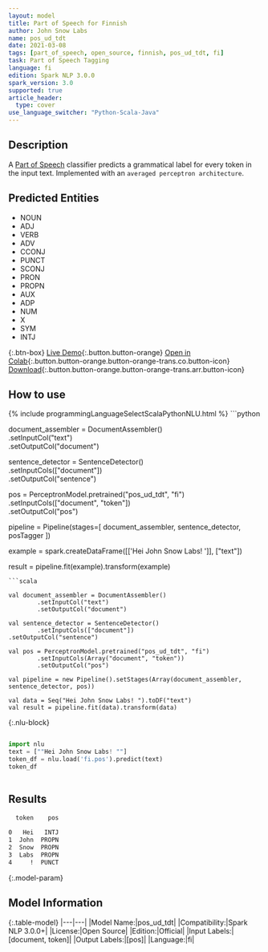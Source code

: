 ```yaml
---
layout: model
title: Part of Speech for Finnish
author: John Snow Labs
name: pos_ud_tdt
date: 2021-03-08
tags: [part_of_speech, open_source, finnish, pos_ud_tdt, fi]
task: Part of Speech Tagging
language: fi
edition: Spark NLP 3.0.0
spark_version: 3.0
supported: true
article_header:
  type: cover
use_language_switcher: "Python-Scala-Java"
---
```


## Description

A [Part of Speech](https://en.wikipedia.org/wiki/Part_of_speech) classifier predicts a grammatical label for every token in the input text. Implemented with an `averaged perceptron architecture`.

## Predicted Entities

- NOUN
- ADJ
- VERB
- ADV
- CCONJ
- PUNCT
- SCONJ
- PRON
- PROPN
- AUX
- ADP
- NUM
- X
- SYM
- INTJ

{:.btn-box}
[Live Demo](https://demo.johnsnowlabs.com/public/GRAMMAR_EN/){:.button.button-orange}
[Open in Colab](https://colab.research.google.com/github/JohnSnowLabs/spark-nlp-workshop/blob/master/tutorials/Certification_Trainings/Healthcare/4.Clinical_DeIdentification.ipynb){:.button.button-orange.button-orange-trans.co.button-icon}
[Download](https://s3.amazonaws.com/auxdata.johnsnowlabs.com/public/models/pos_ud_tdt_fi_3.0.0_3.0_1615230305202.zip){:.button.button-orange.button-orange-trans.arr.button-icon}

## How to use



<div class="tabs-box" markdown="1">
{% include programmingLanguageSelectScalaPythonNLU.html %}
```python

document_assembler = DocumentAssembler() \
  .setInputCol("text") \
  .setOutputCol("document")

sentence_detector = SentenceDetector() \
  .setInputCols(["document"]) \
  .setOutputCol("sentence")

pos = PerceptronModel.pretrained("pos_ud_tdt", "fi") \
  .setInputCols(["document", "token"]) \
  .setOutputCol("pos")

pipeline = Pipeline(stages=[
  document_assembler,
  sentence_detector,
  posTagger
])

example = spark.createDataFrame([['Hei John Snow Labs! ']], ["text"])

result = pipeline.fit(example).transform(example)


```
```scala

val document_assembler = DocumentAssembler()
        .setInputCol("text")
        .setOutputCol("document")

val sentence_detector = SentenceDetector()
        .setInputCols(["document"])
.setOutputCol("sentence")

val pos = PerceptronModel.pretrained("pos_ud_tdt", "fi")
        .setInputCols(Array("document", "token"))
        .setOutputCol("pos")

val pipeline = new Pipeline().setStages(Array(document_assembler, sentence_detector, pos))

val data = Seq("Hei John Snow Labs! ").toDF("text")
val result = pipeline.fit(data).transform(data)

```

{:.nlu-block}
```python

import nlu
text = [""Hei John Snow Labs! ""]
token_df = nlu.load('fi.pos').predict(text)
token_df
    
```
</div>

## Results

```bash
  token    pos
              
0   Hei   INTJ
1  John  PROPN
2  Snow  PROPN
3  Labs  PROPN
4     !  PUNCT
```

{:.model-param}
## Model Information

{:.table-model}
|---|---|
|Model Name:|pos_ud_tdt|
|Compatibility:|Spark NLP 3.0.0+|
|License:|Open Source|
|Edition:|Official|
|Input Labels:|[document, token]|
|Output Labels:|[pos]|
|Language:|fi|